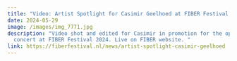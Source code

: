 ```yaml
---
title: "Video: Artist Spotlight for Casimir Geelhoed at FIBER Festival 2024"
date: 2024-05-29
image: /images/img_7771.jpg
description: "Video shot and edited for Casimir in promotion for the opening
  concert at FIBER Festival 2024. Live on FIBER website. "
link: https://fiberfestival.nl/news/artist-spotlight-casimir-geelhoed
---
```


